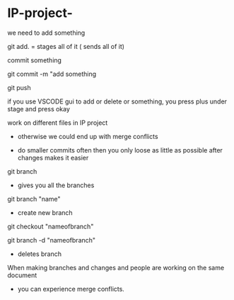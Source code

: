 # IP-project-

we need to add something

git add. = stages all of it ( sends all of it)

commit something

git commit -m "add something

git push 


if you use VSCODE gui to add or delete or something, you press plus under stage and press okay

work on different files in IP project 
- otherwise we could end up with merge conflicts

- do smaller commits often
        then you only loose as little as possible after changes
        makes it easier

git branch
- gives you all the branches

git branch "name"
- create new branch

git checkout "nameofbranch"

git branch -d "nameofbranch"
- deletes branch

When making branches and changes and people are working on the same document
- you can experience merge conflicts. 